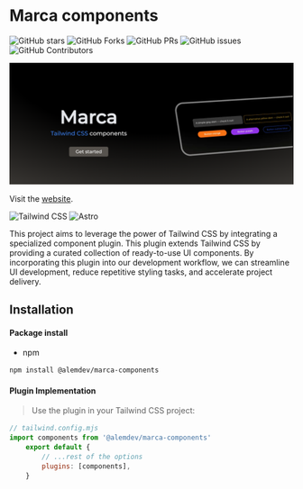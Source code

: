 # Marca components

![GitHub stars](https://img.shields.io/github/stars/AngelLisandroErazo/marca-components)
![GitHub Forks](https://img.shields.io/github/forks/AngelLisandroErazo/marca-components)
![GitHub PRs](https://img.shields.io/github/issues-pr/AngelLisandroErazo/marca-components)
![GitHub issues](https://img.shields.io/github/issues/AngelLisandroErazo/marca-components)
![GitHub Contributors](https://img.shields.io/github/contributors/AngelLisandroErazo/marca-components)

![web](./lib/img/web-img.png)

Visit the [website](https://marca-components.vercel.app/).

![Tailwind
CSS](https://img.shields.io/badge/Tailwind%20CSS-3.4.1-blue?style=for-the-badge&logo=tailwind-css)
![Astro](https://img.shields.io/badge/Astro-4.5.5-orange?style=for-the-badge&logo=astro)


This project aims to leverage the power of Tailwind CSS by integrating a specialized component plugin. This plugin extends Tailwind CSS by providing a curated collection of ready-to-use UI components. By incorporating this plugin into our development workflow, we can streamline UI development, reduce repetitive styling tasks, and accelerate project delivery.

## Installation

#### Package install

- npm
```bash
npm install @alemdev/marca-components
```

#### Plugin Implementation
> Use the plugin in your Tailwind CSS project:

```js
// tailwind.config.mjs
import components from '@alemdev/marca-components'
    export default {
        // ...rest of the options
        plugins: [components],
    }    
```
